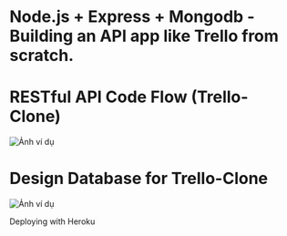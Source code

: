 # Node.js + Express + Mongodb - Building an API app like Trello from scratch.

# RESTful API Code Flow (Trello-Clone)
![Ảnh ví dụ](https://raw.githubusercontent.com/thairyo/trello-clone-api/main/public/RESTfulAPICodeFlow(trello-clone).png)

# Design Database for Trello-Clone
![Ảnh ví dụ](https://raw.githubusercontent.com/thairyo/trello-clone-api/main/public/database-trello-clone.png)

Deploying with Heroku
